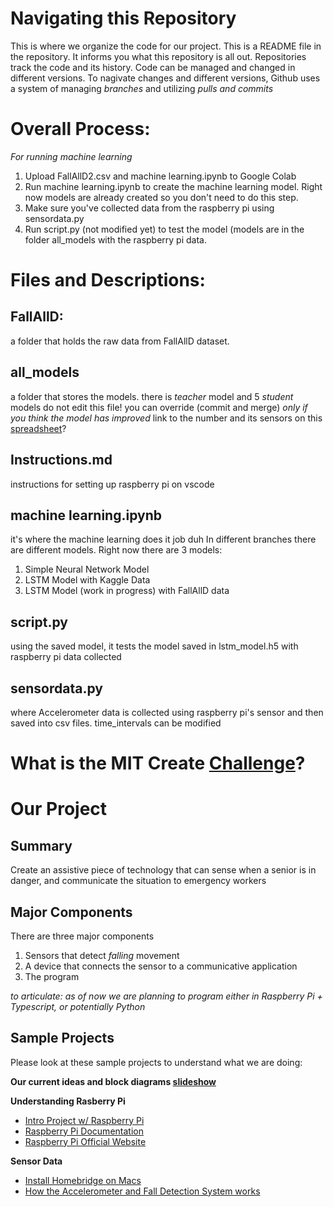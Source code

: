 # Navigating this Repository
This is where we organize the code for our project. This is a README file in the repository. It informs you what this repository is all out.
Repositories track the code and its history. Code can be managed and changed in different versions. To nagivate changes and different versions, Github uses a system of managing *branches* and utilizing *pulls and commits*

# Overall Process:
*For running machine learning*
1. Upload FallAllD2.csv and machine learning.ipynb to Google Colab
2. Run machine learning.ipynb to create the machine learning model. Right now models are already created so you don't need to do this step. 
4. Make sure you've collected data from the raspberry pi using sensordata.py
5. Run script.py (not modified yet) to test the model (models are in the folder all_models with the raspberry pi data.

# Files and Descriptions:
## FallAllD: 
  a folder that holds the raw data from FallAllD dataset. 
## all_models
  a folder that stores the models. there is *teacher* model and 5 *student* models
  do not edit this file! you can override (commit and merge) *only if you think the model has improved*
  link to the number and its sensors on this [spreadsheet](https://docs.google.com/spreadsheets/d/1TpSVM3uZE9tMWJ3GjHTN2FUoAuAVpbvETwpVx0u42gk/edit#gid=0)?
## Instructions.md
  instructions for setting up raspberry pi on vscode
## machine learning.ipynb
  it's where the machine learning does it job duh
  In different branches there are different models. Right now there are 3 models:
   1. Simple Neural Network Model
   2. LSTM Model with Kaggle Data
   3. LSTM Model (work in progress) with FallAllD data
## script.py
  using the saved model, it tests the model saved in lstm_model.h5 with raspberry pi data collected 
## sensordata.py
  where Accelerometer data is collected using raspberry pi's sensor and then saved into csv files. 
  time_intervals can be modified

# What is the MIT Create [Challenge](https://sites.google.com/view/beaver-works-assistive-tech/create-challenge/the-challenge)?

# Our Project
## Summary
Create an assistive piece of technology that can sense when a senior is in danger, and communicate the situation to emergency workers

## Major Components
There are three major components
1) Sensors that detect *falling* movement
2) A device that connects the sensor to a communicative application
3) The program

*to articulate: as of now we are planning to program either in Raspberry Pi + Typescript, or potentially Python*

## Sample Projects
Please look at these sample projects to understand what we are doing:

**Our current ideas and block diagrams [slideshow](https://docs.google.com/presentation/d/1aa9CrvCU01R1dKsot-3q9yuEzjVwWQEgsKHpUEQwsT0/edit?usp=sharing)**

**Understanding Rasberry Pi**
- [Intro Project  w/ Raspberry Pi](https://projects.raspberrypi.org/en/projects/getting-started-with-the-sense-hat/8)
- [Raspberry Pi Documentation](https://www.raspberrypi.com/documentation/accessories/sense-hat.html)
- [Raspberry Pi Official Website](https://www.raspberrypi.com/)

**Sensor Data**
- [Install Homebridge on Macs](https://github.com/homebridge/homebridge/wiki/Install-Homebridge-on-macOS)
- [How the Accelerometer and Fall Detection System works](https://iotdesignpro.com/projects/iot-based-fall-detection-system-using-nodemcu-esp8266-and-accelerometer-mpu6050)
